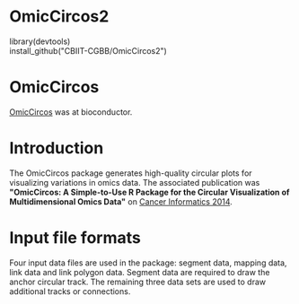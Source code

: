 # OmicCircos2

library(devtools)   
install_github("CBIIT-CGBB/OmicCircos2")

# OmicCircos
[OmicCircos](https://bioconductor.org/packages/release/bioc/html/OmicCircos.html) was at bioconductor.

# Introduction
The OmicCircos package generates high-quality circular plots for visualizing variations in omics data. The associated publication was **"OmicCircos: A Simple-to-Use R Package for the Circular Visualization of Multidimensional Omics Data"** on [Cancer Informatics 2014](https://journals.sagepub.com/doi/10.4137/CIN.S13495).

# Input file formats
Four input data files are used in the package: segment data, mapping data, link data and link polygon data. Segment data are required to draw the anchor circular track. The remaining three data sets are used to draw additional tracks or connections.



